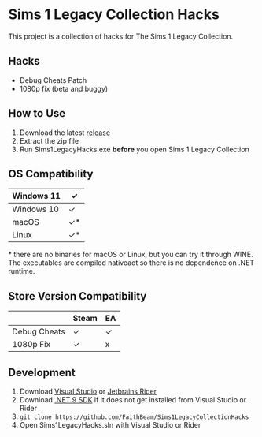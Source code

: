﻿# Sims 1 Legacy Collection Hacks

This project is a collection of hacks for The Sims 1 Legacy Collection.

## Hacks

- Debug Cheats Patch
- 1080p fix (beta and buggy)

## How to Use

1. Download the latest [release](https://github.com/FaithBeam/Sims1LegacyCollectionHacks/releases)
2. Extract the zip file
3. Run Sims1LegacyHacks.exe **before** you open Sims 1 Legacy Collection

## OS Compatibility

| Windows 11 | ✓  |
|------------|----|
| Windows 10 | ✓  |
| macOS      | ✓* |
| Linux      | ✓* |

\* there are no binaries for macOS or Linux, but you can try it through WINE. The executables are compiled nativeaot so there is no dependence on .NET runtime.

## Store Version Compatibility

|              | Steam | EA |
|--------------|-------|----|
| Debug Cheats | ✓     | ✓  |
| 1080p Fix    | ✓     | x  |

## Development

1. Download [Visual Studio](https://visualstudio.microsoft.com/vs/community/) or [Jetbrains Rider](https://www.jetbrains.com/rider/)
2. Download [.NET 9 SDK](https://dotnet.microsoft.com/en-us/download/dotnet/9.0) if it does not get installed from Visual Studio or Rider
3. ```git clone https://github.com/FaithBeam/Sims1LegacyCollectionHacks```
3. Open Sims1LegacyHacks.sln with Visual Studio or Rider